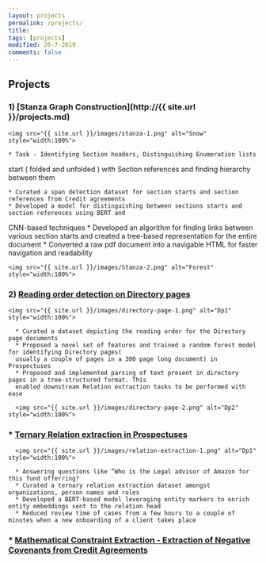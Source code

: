 ```yaml
---
layout: projects
permalink: /projects/
title: 
tags: [projects]
modified: 26-7-2019
comments: false
---
```


## Projects

### 1) [**Stanza Graph Construction**](http://{{ site.url }}/projects.md)<br>

    <img src="{{ site.url }}/images/stanza-1.png" alt="Snow" style="width:100%">
    
    * Task - Identifying Section headers, Distinguishing Enumeration lists
start ( folded and unfolded ) with Section references and finding hierarchy between them
  
    * Curated a span detection dataset for section starts and section references from Credit agreements
    * Developed a model for distinguishing between sections starts and section references using BERT and
CNN-based techniques
    * Developed an algorithm for finding links between various section starts and created a tree-based
representation for the entire document
    * Converted a raw pdf document into a navigable HTML for faster navigation and readability
  
    <img src="{{ site.url }}/images/Stanza-2.png" alt="Forest" style="width:100%">

### 2) [**Reading order detection on Directory pages**](http://)<br>

    <img src="{{ site.url }}/images/directory-page-1.png" alt="Dp1" style="width:100%">
      
      * Curated a dataset depicting the reading order for the Directory page documents
      * Proposed a novel set of features and trained a random forest model for identifying Directory pages(
      usually a couple of pages in a 300 page long document) in Prospectuses
      * Proposed and implemented parsing of text present in directory pages in a tree-structured format. This
      enabled downstream Relation extraction tasks to be performed with ease
    
      <img src="{{ site.url }}/images/directory-page-2.png" alt="Dp2" style="width:100%">

### * [**Ternary Relation extraction in Prospectuses**](http://)<br>

      <img src="{{ site.url }}/images/relation-extraction-1.png" alt="Dp1" style="width:100%">
      
      * Answering questions like ”Who is the Legal advisor of Amazon for this fund offerring?
      * Curated a ternary relation extraction dataset amongst organizations, person names and roles
      * Developed a BERT-based model leveraging entity markers to enrich entity embeddings sent to the relation head
      * Reduced review time of cases from a few hours to a couple of minutes when a new onboarding of a client takes place

### * [**Mathematical Constraint Extraction - Extraction of Negative Covenants from Credit Agreements**](http://)<br>


